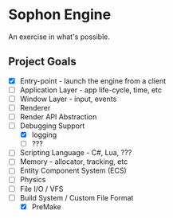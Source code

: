# Sophon Engine

An exercise in what's possible.  

## Project Goals
- [x] Entry-point - launch the engine from a client
- [ ] Application Layer - app life-cycle, time, etc
- [ ] Window Layer - input, events
- [ ] Renderer
- [ ] Render API Abstraction
- [ ] Debugging Support
	- [x] logging
	- [ ] ???
- [ ] Scripting Language - C#, Lua, ???
- [ ] Memory - allocator, tracking, etc
- [ ] Entity Component System (ECS)
- [ ] Physics
- [ ] File I/O / VFS
- [ ] Build System / Custom File Format
	- [x] PreMake
